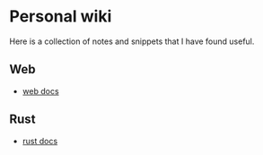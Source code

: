 # Personal wiki

Here is a collection of notes and snippets that I have found useful.


## Web


- [web docs](web/index.md)


## Rust

- [rust docs](rust/index.md)
